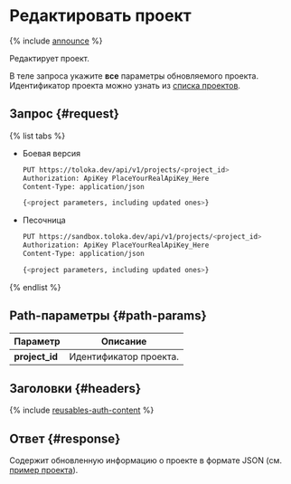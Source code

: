 # Редактировать проект

{% include [announce](../_includes/announce.md) %}

Редактирует проект.

В теле запроса укажите **все** параметры обновляемого проекта. Идентификатор проекта можно узнать из [списка проектов](get-prj-list.md).

## Запрос {#request}

{% list tabs %}

- Боевая версия

    ```bash
    PUT https://toloka.dev/api/v1/projects/<project_id>
    Authorization: ApiKey PlaceYourRealApiKey_Here
    Content-Type: application/json

    {<project parameters, including updated ones>}
    ```

- Песочница

    ```bash
    PUT https://sandbox.toloka.dev/api/v1/projects/<project_id>
    Authorization: ApiKey PlaceYourRealApiKey_Here
    Content-Type: application/json

    {<project parameters, including updated ones>}
    ```

{% endlist %}

## Path-параметры {#path-params}

Параметр | Описание
----- | -----
**project_id** | Идентификатор проекта.

## Заголовки {#headers}

{% include [reusables-auth-content](../_includes/reusables/id-reusables/auth-content.md) %}

## Ответ {#response}

Содержит обновленную информацию о проекте в формате JSON (см. [пример проекта](create-prj.md#body)).